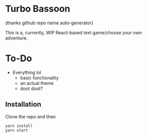 # Turbo Bassoon

(thanks github repo name auto-generator)

This is a, currently, WIP React-based text game/choose your own adventure.

# To-Do
- Everything lol
  - basic functionality
  - an actual theme
  - doot doot?

## Installation

Clone the repo and then
```
yarn install
yarn start
```
